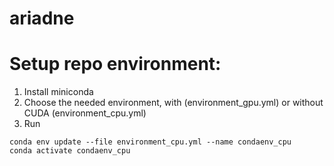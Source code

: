 # ariadne


# Setup repo environment:

1. Install miniconda
2. Choose the needed environment, with (environment_gpu.yml) or without CUDA (environment_cpu.yml)
3. Run 
```
conda env update --file environment_cpu.yml --name condaenv_cpu
conda activate condaenv_cpu
```

